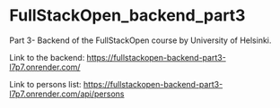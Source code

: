 # FullStackOpen_backend_part3
Part 3- Backend of the FullStackOpen course by University of Helsinki.

Link to the backend:
https://fullstackopen-backend-part3-l7p7.onrender.com/

Link to persons list:
https://fullstackopen-backend-part3-l7p7.onrender.com/api/persons
